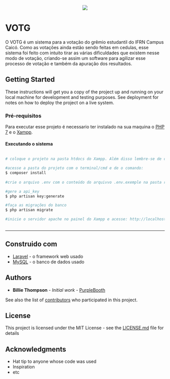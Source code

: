 <p align="center">
    <img src="https://github.com/Hernandes-Silva/VOTG/blob/main/imgsGit/gif-votg.gif">
</p>

# VOTG

O VOTG é um sistema para a votação do grêmio estudantil do IFRN Campus Caicó. Como as votações ainda estão sendo feitas em cedulas, esse sistema foi feito com intuito tirar as várias dificuldades que existem nesse modo de votação, criando-se assim um software para agilizar esse processo de votação e também da apuração dos resultados. 

## Getting Started

These instructions will get you a copy of the project up and running on your local machine for development and testing purposes. See deployment for notes on how to deploy the project on a live system.


### Pré-requisitos

 Para executar esse projeto é necessario ter instalado na sua maquina o [PHP 7](https://www.php.net/downloads) e o [Xampp](https://www.apachefriends.org/pt_br/index.html).

#### Executando o sistema

```bash

# coloque o projeto na pasta htdocs do Xampp. Além disso lembre-se de colocar as dependencias de um projeto laravel como por exemplo a pasta vendor

#acesse a pasta do projeto com o terminal/cmd e de o comando:
$ composer install
 
#crie o arquivo .env com o conteúdo do arquivvo .env.exemple na pasta raiz do projeto e configure o banco de dados

#gere a api_key
$ php artisan key:generate

#faça as migrações do banco
$ php artisan migrate

#inicie o servidor apache no painel do Xampp e acesse: http://localhost/'nome da pasta do projeto'/public/



```

---

## Construido com

* [Laravel](https://laravel.com/) - o framework web usado
* [MySQL](https://www.mysql.com/) - o banco de dados usado


## Authors

* **Billie Thompson** - *Initial work* - [PurpleBooth](https://github.com/PurpleBooth)

See also the list of [contributors](https://github.com/your/project/contributors) who participated in this project.

## License

This project is licensed under the MIT License - see the [LICENSE.md](LICENSE.md) file for details

## Acknowledgments

* Hat tip to anyone whose code was used
* Inspiration
* etc
